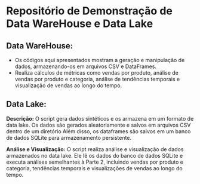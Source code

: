 # Repositório de Demonstração de Data WareHouse e Data Lake

## Data WareHouse:

- Os códigos aqui apresentados mostram a geração e manipulação de dados, armazenando-os em arquivos CSV e DataFrames.
- Realiza cálculos de métricas como vendas por produto, análise de vendas por produto e categoria, análise de tendências temporais e visualização de vendas ao longo do tempo.

## Data Lake:

**Descrição:**
O script  gera dados sintéticos e os armazena em um formato de data lake. Os dados são gerados aleatoriamente e salvos em arquivos CSV dentro de um diretório Além disso, os dataframes são salvos em um banco de dados SQLite para armazenamento persistente.

**Análise e Visualização:**
O script  realiza análise e visualização de dados armazenados no data lake. Ele lê os dados do banco de dados SQLite e executa análises semelhantes à Parte 2, incluindo vendas por produto e categoria, tendências temporais e visualizações de vendas ao longo do tempo.

